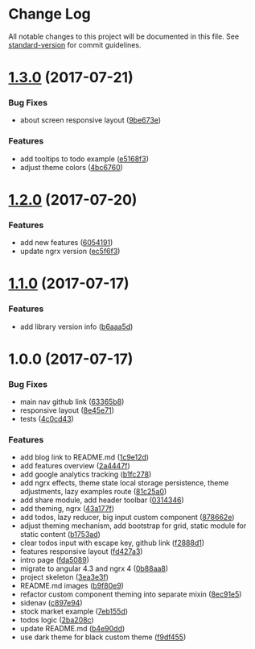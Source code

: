 # Change Log

All notable changes to this project will be documented in this file. See [standard-version](https://github.com/conventional-changelog/standard-version) for commit guidelines.

<a name="1.3.0"></a>
# [1.3.0](https://github.com/tomastrajan/angular-ngrx-material-starter/compare/v1.2.0...v1.3.0) (2017-07-21)


### Bug Fixes

* about screen responsive layout ([9be673e](https://github.com/tomastrajan/angular-ngrx-material-starter/commit/9be673e))


### Features

* add tooltips to todo example ([e5168f3](https://github.com/tomastrajan/angular-ngrx-material-starter/commit/e5168f3))
* adjust theme colors ([4bc6760](https://github.com/tomastrajan/angular-ngrx-material-starter/commit/4bc6760))



<a name="1.2.0"></a>
# [1.2.0](https://github.com/tomastrajan/angular-ngrx-material-starter/compare/v1.1.0...v1.2.0) (2017-07-20)


### Features

* add new features ([6054191](https://github.com/tomastrajan/angular-ngrx-material-starter/commit/6054191))
* update ngrx version ([ec5f6f3](https://github.com/tomastrajan/angular-ngrx-material-starter/commit/ec5f6f3))



<a name="1.1.0"></a>
# [1.1.0](https://github.com/tomastrajan/angular-ngrx-material-starter/compare/v1.0.0...v1.1.0) (2017-07-17)


### Features

* add library version info ([b6aaa5d](https://github.com/tomastrajan/angular-ngrx-material-starter/commit/b6aaa5d))



<a name="1.0.0"></a>
# 1.0.0 (2017-07-17)


### Bug Fixes

* main nav github link ([63365b8](https://github.com/tomastrajan/angular-ngrx-material-starter/commit/63365b8))
* responsive layout ([8e45e71](https://github.com/tomastrajan/angular-ngrx-material-starter/commit/8e45e71))
* tests ([4c0cd43](https://github.com/tomastrajan/angular-ngrx-material-starter/commit/4c0cd43))


### Features

* add blog link to README.md ([1c9e12d](https://github.com/tomastrajan/angular-ngrx-material-starter/commit/1c9e12d))
* add features overview ([2a4447f](https://github.com/tomastrajan/angular-ngrx-material-starter/commit/2a4447f))
* add google analytics tracking ([b1fc278](https://github.com/tomastrajan/angular-ngrx-material-starter/commit/b1fc278))
* add ngrx effects, theme state local storage persistence, theme adjustments, lazy examples route ([81c25a0](https://github.com/tomastrajan/angular-ngrx-material-starter/commit/81c25a0))
* add share module, add header toolbar ([0314346](https://github.com/tomastrajan/angular-ngrx-material-starter/commit/0314346))
* add theming, ngrx ([43a177f](https://github.com/tomastrajan/angular-ngrx-material-starter/commit/43a177f))
* add todos, lazy reducer, big input custom component ([878662e](https://github.com/tomastrajan/angular-ngrx-material-starter/commit/878662e))
* adjust theming mechanism, add bootstrap for grid, static module for static content ([b1753ad](https://github.com/tomastrajan/angular-ngrx-material-starter/commit/b1753ad))
* clear todos input with escape key, github link ([f2888d1](https://github.com/tomastrajan/angular-ngrx-material-starter/commit/f2888d1))
* features responsive layout ([fd427a3](https://github.com/tomastrajan/angular-ngrx-material-starter/commit/fd427a3))
* intro page ([fda5089](https://github.com/tomastrajan/angular-ngrx-material-starter/commit/fda5089))
* migrate to angular 4.3 and ngrx 4 ([0b88aa8](https://github.com/tomastrajan/angular-ngrx-material-starter/commit/0b88aa8))
* project skeleton ([3ea3e3f](https://github.com/tomastrajan/angular-ngrx-material-starter/commit/3ea3e3f))
* README.md images ([b9f80e9](https://github.com/tomastrajan/angular-ngrx-material-starter/commit/b9f80e9))
* refactor custom component theming into separate mixin ([8ec91e5](https://github.com/tomastrajan/angular-ngrx-material-starter/commit/8ec91e5))
* sidenav ([c897e94](https://github.com/tomastrajan/angular-ngrx-material-starter/commit/c897e94))
* stock market example ([7eb155d](https://github.com/tomastrajan/angular-ngrx-material-starter/commit/7eb155d))
* todos logic ([2ba208c](https://github.com/tomastrajan/angular-ngrx-material-starter/commit/2ba208c))
* update README.md ([b4e90dd](https://github.com/tomastrajan/angular-ngrx-material-starter/commit/b4e90dd))
* use dark theme for black custom theme ([f9df455](https://github.com/tomastrajan/angular-ngrx-material-starter/commit/f9df455))

